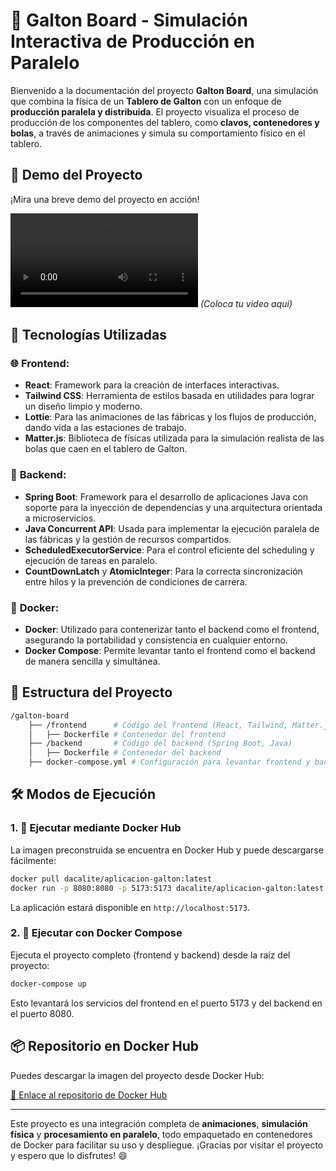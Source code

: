 # 🎲 Galton Board - Simulación Interactiva de Producción en Paralelo

Bienvenido a la documentación del proyecto **Galton Board**, una simulación que combina la física de un **Tablero de Galton** con un enfoque de **producción paralela y distribuida**. El proyecto visualiza el proceso de producción de los componentes del tablero, como **clavos, contenedores y bolas**, a través de animaciones y simula su comportamiento físico en el tablero.


## 🎥 Demo del Proyecto

¡Mira una breve demo del proyecto en acción!

![Demo de Galton Board](https://user-images/demo.mp4) *(Coloca tu video aquí)*


## 🚀 Tecnologías Utilizadas

### 🌐 **Frontend**:
- **React**: Framework para la creación de interfaces interactivas.
- **Tailwind CSS**: Herramienta de estilos basada en utilidades para lograr un diseño limpio y moderno.
- **Lottie**: Para las animaciones de las fábricas y los flujos de producción, dando vida a las estaciones de trabajo.
- **Matter.js**: Biblioteca de físicas utilizada para la simulación realista de las bolas que caen en el tablero de Galton.

### 🔧 **Backend**:
- **Spring Boot**: Framework para el desarrollo de aplicaciones Java con soporte para la inyección de dependencias y una arquitectura orientada a microservicios.
- **Java Concurrent API**: Usada para implementar la ejecución paralela de las fábricas y la gestión de recursos compartidos.
- **ScheduledExecutorService**: Para el control eficiente del scheduling y ejecución de tareas en paralelo.
- **CountDownLatch** y **AtomicInteger**: Para la correcta sincronización entre hilos y la prevención de condiciones de carrera.

### 🐳 **Docker**:
- **Docker**: Utilizado para contenerizar tanto el backend como el frontend, asegurando la portabilidad y consistencia en cualquier entorno.
- **Docker Compose**: Permite levantar tanto el frontend como el backend de manera sencilla y simultánea.


## 📁 Estructura del Proyecto

```bash
/galton-board
    ├── /frontend      # Código del frontend (React, Tailwind, Matter.js)
    │   ├── Dockerfile # Contenedor del frontend
    ├── /backend       # Código del backend (Spring Boot, Java)
    │   ├── Dockerfile # Contenedor del backend
    ├── docker-compose.yml # Configuración para levantar frontend y backend
```


## 🛠️ Modos de Ejecución

### 1. 🐳 **Ejecutar mediante Docker Hub**
La imagen preconstruida se encuentra en Docker Hub y puede descargarse fácilmente:

```bash
docker pull dacalite/aplicacion-galton:latest
docker run -p 8080:8080 -p 5173:5173 dacalite/aplicacion-galton:latest
```

La aplicación estará disponible en `http://localhost:5173`.

### 2. 🔧 **Ejecutar con Docker Compose**
Ejecuta el proyecto completo (frontend y backend) desde la raíz del proyecto:

```bash
docker-compose up
```

Esto levantará los servicios del frontend en el puerto 5173 y del backend en el puerto 8080.


## 📦 Repositorio en Docker Hub

Puedes descargar la imagen del proyecto desde Docker Hub:

[🔗 Enlace al repositorio de Docker Hub](https://hub.docker.com/repository/docker/dacalite/aplicacion-galton/general)

---

Este proyecto es una integración completa de **animaciones**, **simulación física** y **procesamiento en paralelo**, todo empaquetado en contenedores de Docker para facilitar su uso y despliegue. ¡Gracias por visitar el proyecto y espero que lo disfrutes! 😄
